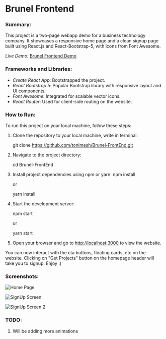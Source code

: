 # Brunel Frontend

### Summary:
This project is a two-page webapp demo for a business technology company. It showcases a responsive home page and a clean signup page built using React.js and React-Bootstrap-5, with icons from Font Awesome. 

*Live Demo:* [Brunel Frontend Demo](https://brunel-front-end.vercel.app/)

### Frameworks and Libraries:
- *Create React App*: Bootstrapped the project.
- *React Bootstrap 5*: Popular Bootstrap library with responsive layout and UI components.
- *Font Awesome*: Integrated for scalable vector icons.
- *React Router*: Used for client-side routing on the website.

### How to Run:
To run this project on your local machine, follow these steps:

1. Clone the repository to your local machine, write in terminal:
    
    git clone https://github.com/tonimesh/Brunel-FrontEnd.git
    

2. Navigate to the project directory:
    
    cd Brunel-FrontEnd
    

3. Install project dependencies using npm or yarn:
npm install
    
    or
    
    yarn install
    

4. Start the development server:
    
    npm start
    
    or
    
    yarn start
    

5. Open your browser and go to [http://localhost:3000](http://localhost:3000) to view the website.

You can now interact with the cta buttons, floating cards, etc on the website. 
Clicking on "Get Projects" button on the homepage header will take you to signup. 
Enjoy :)

### Screenshots:
![Home Page]("https://github.com/tonimesh/Brunel-FrontEnd/screens/screen%201.png")

![SignUp Screen]("https://github.com/tonimesh/Brunel-FrontEnd/screens/screen%202.png")

![SignUp Screen 2]("https://github.com/tonimesh/Brunel-FrontEnd/screens/screen%203.png")

### TODO:
1. Will be adding more animations
